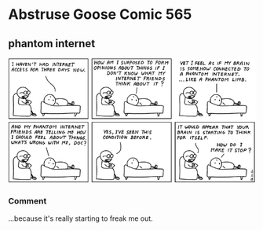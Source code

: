 # Abstruse Goose Comic 565
## phantom internet

![image](comics/we_are_the_internet_resistance_is_futile.png)
### Comment
...because it's really starting to freak me out.
